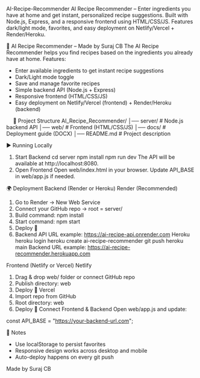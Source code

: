 AI-Recipe-Recommender
AI Recipe Recommender – Enter ingredients you have at home and get instant, personalized recipe suggestions. Built with Node.js, Express, and a responsive frontend using HTML/CSS/JS. Features dark/light mode, favorites, and easy deployment on Netlify/Vercel + Render/Heroku.



🍳 AI Recipe Recommender – Made by Suraj CB
The AI Recipe Recommender helps you find recipes based on the ingredients you already have at home.
Features:
* Enter available ingredients to get instant recipe suggestions
* Dark/Light mode toggle
* Save and manage favorite recipes
* Simple backend API (Node.js + Express)
* Responsive frontend (HTML/CSS/JS)
* Easy deployment on Netlify/Vercel (frontend) + Render/Heroku (backend)

  
 
📂 Project Structure
AI_Recipe_Recommender/
│── server/   # Node.js backend API
│── web/      # Frontend (HTML/CSS/JS)
│── docs/     # Deployment guide (DOCX)
│── README.md # Project description



 
▶️ Running Locally
1. Start Backend
cd server
npm install
npm run dev
The API will be available at http://localhost:8080.
2. Open Frontend
Open web/index.html in your browser.
Update API_BASE in web/app.js if needed.




 
🌍 Deployment
Backend (Render or Heroku)
Render (Recommended)
1. Go to Render → New Web Service
2. Connect your GitHub repo → root = server/
3. Build command: npm install
4. Start command: npm start
5. Deploy 🚀
6. Backend API URL example: https://ai-recipe-api.onrender.com
Heroku
heroku login
heroku create ai-recipe-recommender
git push heroku main
Backend URL example: https://ai-recipe-recommender.herokuapp.com





 
Frontend (Netlify or Vercel)
Netlify
1. Drag & drop web/ folder or connect GitHub repo
2. Publish directory: web
3. Deploy 🚀
Vercel
1. Import repo from GitHub
2. Root directory: web
3. Deploy 🚀
Connect Frontend & Backend
Open web/app.js and update:

const API_BASE = "https://your-backend-url.com";





 
📝 Notes
* Use localStorage to persist favorites
* Responsive design works across desktop and mobile
* Auto-deploy happens on every git push




Made by Suraj CB
